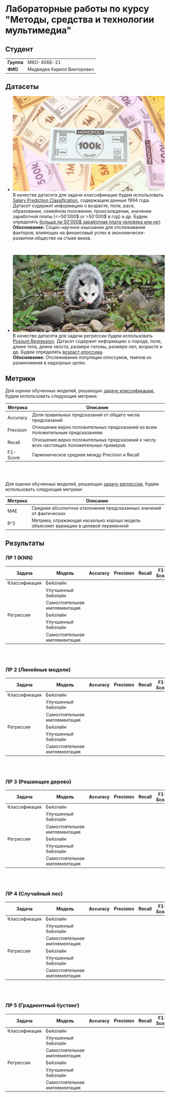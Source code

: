 # Лабораторные работы по курсу "Методы, средства и технологии мультимедиа"

## Студент

|             |                            |
|-------------|----------------------------|
| **Группа**  | М8О-406Б-21                |
| **ФИО**     | Медведев Кирилл Викторович |


## Датасеты

- ![MONEY](/img/header_img.jpg) В качестве датасета для задачи классификации будем использовать [Salary Prediction Classification](https://www.kaggle.com/datasets/ayessa/salary-prediction-classification/data), содержащем данные 1994 года. Датасет содержит информацию о возрасте, поле, расе, образовании, семейном положении, происхождении, значении заработной платы (<=50'000$ or >50'000$ в год) и др. Будем определять <ins>больше ли 50'000$ заработная плата человека или нет</ins>. <br /> **Обоснование:** Социо-научное изыскание для отслеживания факторов, влияющих на финансовый успех в экономически-развитом обществе на стыке веков.

<br />

- ![POSSUM](/img/header_img2.jpg) В качестве датасета для задачи регрессии будем использовать [Possum Regression](https://www.kaggle.com/datasets/abrambeyer/openintro-possum/data). Датасет содержит информацию о породе, поле, длине тела, длине хвоста, размере головы, размере лап, возрасте и др. Будем определять <ins>возраст опоссума</ins>. <br /> **Обоснование:** Отслеживание популяции опоссумов, темпов их размножения в надзорных целях.


## Метрики

Для оценки обученных моделей, решающих <ins>задачу классификации</ins>, будем использовать следующие метрики:

| Метрика     |         Описание                                          |
|-------------|-----------------------------------------------------------|
| Accuracy    | Доля правильных предсказаний от общего числа предсказаний |
| Precision   | Отношение верно положительных предсказаний ко всем положительным предсказаниям |
| Recall      | Отношение верно положительных предсказаний к числу всех настоящих положительных примеров |
| F1-Score    | Гармоническое среднее между Precision и Recall |

<br />
<br />

Для оценки обученных моделей, решающих <ins>задачу регрессии</ins>, будем использовать следующие метрики:

| Метрика     |         Описание                                          |
|-------------|-----------------------------------------------------------|
| MAE         | Среднее абсолютное отклонение предсказанных значений от фактических |
| R^2         | Метрика, отражающая насколько хорошо модель объясняет вариацию в целевой переменной |


## Результаты

### ЛР 1 (KNN)

| Задача      | Модель   | Accuracy | Precision | Recall | F1-Score |
|-------------|----------|----------|-----------|--------|----------|
|Классификация| Бейзлайн            |  |  |  |  |
|             | Улучшенный бейзлайн |  |  |  |  |
|             | Самостоятельная имплементация |  |  |  |  |
|Регрессия    | Бейзлайн            |  |  |  |  |
|             | Улучшенный бейзлайн |  |  |  |  |
|             | Самостоятельная имплементация |  |  |  |  |
<br />
<br />

### ЛР 2 (Линейные модели)

| Задача      | Модель   | Accuracy | Precision | Recall | F1-Score |
|-------------|----------|----------|-----------|--------|----------|
|Классификация| Бейзлайн            |  |  |  |  |
|             | Улучшенный бейзлайн |  |  |  |  |
|             | Самостоятельная имплементация |  |  |  |  |
|Регрессия    | Бейзлайн            |  |  |  |  |
|             | Улучшенный бейзлайн |  |  |  |  |
|             | Самостоятельная имплементация |  |  |  |  |
<br />
<br />

### ЛР 3 (Решающее дерево)

| Задача      | Модель   | Accuracy | Precision | Recall | F1-Score |
|-------------|----------|----------|-----------|--------|----------|
|Классификация| Бейзлайн            |  |  |  |  |
|             | Улучшенный бейзлайн |  |  |  |  |
|             | Самостоятельная имплементация |  |  |  |  |
|Регрессия    | Бейзлайн            |  |  |  |  |
|             | Улучшенный бейзлайн |  |  |  |  |
|             | Самостоятельная имплементация |  |  |  |  |
<br />
<br />

### ЛР 4 (Случайный лес)

| Задача      | Модель   | Accuracy | Precision | Recall | F1-Score |
|-------------|----------|----------|-----------|--------|----------|
|Классификация| Бейзлайн            |  |  |  |  |
|             | Улучшенный бейзлайн |  |  |  |  |
|             | Самостоятельная имплементация |  |  |  |  |
|Регрессия    | Бейзлайн            |  |  |  |  |
|             | Улучшенный бейзлайн |  |  |  |  |
|             | Самостоятельная имплементация |  |  |  |  |
<br />
<br />

### ЛР 5 (Градиентный бустинг)

| Задача      | Модель   | Accuracy | Precision | Recall | F1-Score |
|-------------|----------|----------|-----------|--------|----------|
|Классификация| Бейзлайн            |  |  |  |  |
|             | Улучшенный бейзлайн |  |  |  |  |
|             | Самостоятельная имплементация |  |  |  |  |
|Регрессия    | Бейзлайн            |  |  |  |  |
|             | Улучшенный бейзлайн |  |  |  |  |
|             | Самостоятельная имплементация |  |  |  |  |

